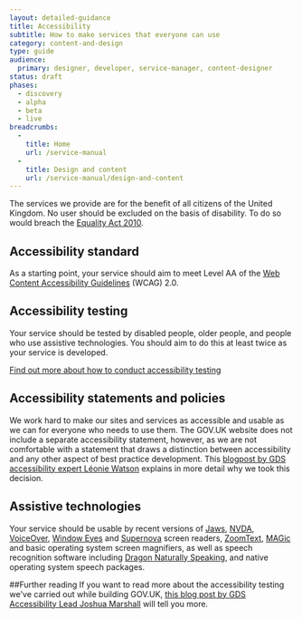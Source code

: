 ```yaml
---
layout: detailed-guidance
title: Accessibility
subtitle: How to make services that everyone can use
category: content-and-design
type: guide
audience:
  primary: designer, developer, service-manager, content-designer
status: draft
phases:
  - discovery
  - alpha
  - beta
  - live
breadcrumbs:
  -
    title: Home
    url: /service-manual
  -
    title: Design and content
    url: /service-manual/design-and-content
---
```


The services we provide are for the benefit of all citizens of the United Kingdom. No user should be excluded on the basis of disability. To do so would breach the [Equality Act 2010](http://www.legislation.gov.uk/ukpga/2010/15/contents).

## Accessibility standard

As a starting point, your service should aim to meet Level AA of the [Web Content Accessibility Guidelines](http://www.w3.org/TR/WCAG/) (WCAG) 2.0.

## Accessibility testing

Your service should be tested by disabled people, older people, and people who use assistive technologies. You should aim to do this at least twice as your service is developed.

[Find out more about how to conduct accessibility testing](/service-manual/making-software/accessibility-testing.html)


## Accessibility statements and policies

We work hard to make our sites and services as accessible and usable as we can for everyone who needs to use them. The GOV.UK website does not include a separate accessibility statement, however, as we are not comfortable with a statement that draws a distinction between accessibility and any other aspect of best practice development. This [blogpost by GDS accessibility expert Léonie Watson](http://digital.cabinetoffice.gov.uk/2013/02/11/beyond-box-ticking/) explains in more detail why we took this decision.


## Assistive technologies

Your service should be usable by recent versions of [Jaws](http://www.freedomscientific.com/products/fs/jaws-product-page.asp), [NVDA](http://www.nvda-project.org/), [VoiceOver](http://www.apple.com/accessibility/voiceover/), [Window Eyes](http://www.gwmicro.com/Window-Eyes/) and [Supernova](http://www.yourdolphin.co.uk/productdetail.asp?id=5) screen readers, [ZoomText](http://www.aisquared.com/zoomtext/), [MAGic](http://www.freedomscientific.com/products/lv/magic-bl-product-page.asp) and basic operating system screen magnifiers, as well as speech recognition software including [Dragon Naturally Speaking](http://www.nuance.com/dragon/index.htm), and native operating system speech packages.


##Further reading
If you want to read more about the accessibility testing we've carried out while building GOV.UK, [this blog post by GDS Accessibility Lead Joshua Marshall](http://digital.cabinetoffice.gov.uk/2012/01/20/user-testing-accessibility/) will tell you more.
